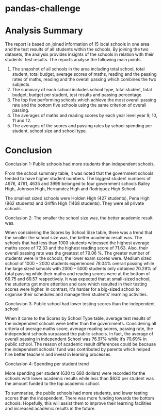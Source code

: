 # pandas-challenge 
# Analysis Summary

The report is based on joined information of 15 local schools in one area and the test results of all students within the schools. By joining the two datasets, the analysis provides insights of the schools in relation with their students' test results. The reports analyse the following main points.
  1.	The snapshot of all schools in the area including total school, total student, total budget, average scores of maths, reading and the passing rates of maths, reading and the overall passing which combines the two subjects.
  2.	The summary of each school includes school type, total student, total budget, budget per student, test results and passing percentage.
  3.	The top five performing schools which achieve the most overall passing rate and the bottom five schools using the same criterion of overall passing.
  4.	The averages of maths and reading scores by each year level year 9, 10, 11 and 12.
  5.	The averages of the scores and passing rates by school spending per student, school size and school type.

# Conclusion

Conclusion 1: Public schools had more students than independent schools. 

From the school summary table, it was noted that the government schools tended to have higher student numbers. The biggest student numbers of 4976, 4761, 4635 and 3999 belonged to four government schools Bailey High, Johnson High, Hernandez High and Rodriguez High School.

The smallest sized schools were Holden High (427 students), Pena High (962 students) and Griffin High (1468 students). They were all private schools.


Conclusion 2: The smaller the school size was, the better academic result was.

When considering the Scores by School Size table, there was a trend that the smaller the school size was, the better academic result was.
The schools that had less than 1000 students witnessed the highest average maths score of 72.33 and the highest reading score of 71.63. Also, their overall passing rate was the greatest of 79.06 %. 
The greater number of students were in the schools, the lower exam scores were. Medium sized school of 1000 – 2000 students experienced 78.04% overall passing while the large sized schools with 2000 – 5000 students only obtained 70.29% of total passing while their maths and reading scores were at the bottom of 69.75 and 69.57 respectively.
It was expected that at small-sized school, the students got more attention and care which resulted in their testing scores were higher. In contrast, it's harder for a big-sized school to organise their schedules and manage their students' learning activities.


Conclusion 3: Public school had lower testing scores than the independent school

When it came to the Scores by School Type table, average test results of the independent schools were better than the governments.
Considering all criteria of average maths score, average reading scores, passing rate, the independent schools surpassed the public schools. In fact, the average of overall passing in independent School was 76.97% while it’s 70.69% in public school. 
The reason of academic result differences could be because the independent schools' fund was contributed by parents which helped hire better teachers and invest in learning processes. 

Conclusion 4: Spending per student trend

More spending per student (630 to 680 dollars) were recorded for the schools with lower academic results while less than $630 per student was the amount funded to the top academic school. 


To summarise, the public schools had more students, and lower testing scores than the independent. There was more funding towards the bottom schools. Hopefully, this will assist them to improve their learning facilities and increased academic results in the future.

